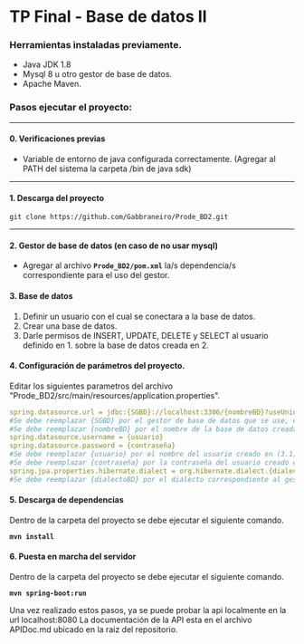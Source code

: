 # TP Final - Base de datos II

### Herramientas instaladas previamente.
- Java JDK 1.8
- Mysql 8 u otro gestor de base de datos.	
- Apache Maven.




### Pasos ejecutar el proyecto:

------------


#### 0. Verificaciones previas
- Variable de entorno de java configurada correctamente. (Agregar al PATH del sistema la carpeta /bin de java sdk)

------------


#### 1. Descarga del proyecto 
	git clone https://github.com/Gabbraneiro/Prode_BD2.git

------------


#### 2. Gestor de base de datos  (en caso de no usar mysql)
- Agregar al archivo **`Prode_BD2/pom.xml`** la/s dependencia/s correspondiente para el uso del gestor.

#### 3. Base de datos
1. Definir un usuario con el cual se conectara a la base de datos.
2. Crear una base de datos.
3. Darle permisos de INSERT, UPDATE, DELETE y SELECT al usuario definido en 1. sobre la base de datos creada en 2.
	
#### 4. Configuración de parámetros del proyecto.
Editar los siguientes parametros del archivo "Prode_BD2/src/main/resources/application.properties".


```yaml
spring.datasource.url = jdbc:{SGBD}://localhost:3306/{nombreBD}?useUnicode=true&useJDBCCompliantTimezoneShift=true&useLegacyDatetimeCode=false&serverTimezone=UTC
#Se debe reemplazar {SGBD} por el gestor de base de datos que se use, en caso de usar mysql no cambiar.
#Se debe reemplazar {nombreBD} por el nombre de la base de datos creada en (3.2).
spring.datasource.username = {usuario}
spring.datasource.password = {contraseña}
#Se debe reemplazar {usuario} por el nombre del usuario creado en (3.1).
#Se debe reemplazar {contraseña} por la contraseña del usuario creado en (3.1).
spring.jpa.properties.hibernate.dialect = org.hibernate.dialect.{dialectoBD}
#Se debe reemplazar {dialectoBD} por el dialecto correspondiente al gestor instalado en (2)
```



#### 5. Descarga de dependencias 
Dentro de la carpeta del proyecto se debe ejecutar el siguiente comando.

**`mvn install`**

#### 6. Puesta en marcha del servidor 
Dentro de la carpeta del proyecto se debe ejecutar el siguiente comando.

**`mvn spring-boot:run`**

Una vez realizado estos pasos, ya se puede probar la api localmente en la url localhost:8080
La documentación de la API esta en el archivo APIDoc.md ubicado en la raiz del repositorio.
